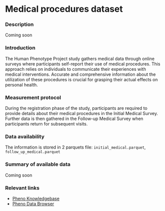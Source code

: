 # Medical procedures dataset

### Description

Coming soon

### Introduction

The Human Phenotype Project study gathers medical data through online surveys where participants self-report their use of medical procedures. This approach relies on individuals to communicate their experiences with medical interventions. Accurate and comprehensive information about the utilization of these procedures is crucial for grasping their actual effects on personal health.

### Measurement protocol 
<!-- long measurment protocol for the data browser -->
During the registration phase of the study, participants are required to provide details about their medical procedures in the Initial Medical Survey. Further data is then gathered in the Follow-up Medical Survey when participants return for subsequent visits.

### Data availability 
<!-- for the example notebooks -->
The information is stored in 2 parquets file: `initial_medical.parquet`, `follow_up_medical.parquet`

### Summary of available data 
<!-- for the data browser -->
Coming soon

### Relevant links

* [Pheno Knowledgebase](https://knowledgebase.pheno.ai/datasets/050-medical_procedures)
* [Pheno Data Browser](https://pheno-demo-app.vercel.app/folder/50)